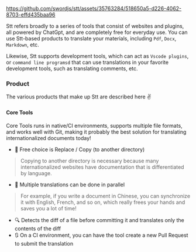 



https://github.com/swordjs/stt/assets/35763284/518650a5-d226-4062-8703-effd435baa96



Stt refers broadly to a series of tools that consist of websites and plugins, all powered by ChatGpt, and are completely free for everyday use. You can use Stt-based products to translate your materials, including `Pdf`, `Docx`, `Markdown`, etc.

Likewise, Stt supports development tools, which can act as `Vscode plugins`, or `command line programsd` that can use translations in your favorite development tools, such as translating comments, etc.


### Product

The various products that make up Stt are described here ✌️

#### Core Tools

Core Tools runs in native/CI environments, supports multiple file formats, and works well with Git, making it probably the best solution for translating internationalized documents today!

- 🔄 Free choice is Replace / Copy (to another directory)

> Copying to another directory is necessary because many internationalized websites have documentation that is differentiated by language.

- 🔀 Multiple translations can be done in parallel

> For example, if you write a document in Chinese, you can synchronize it with English, French, and so on, which really frees your hands and saves you a lot of time!

- 🔍 Detects the diff of a file before committing it and translates only the contents of the diff
- 🔃 On a CI environment, you can have the tool create a new Pull Request to submit the translation
